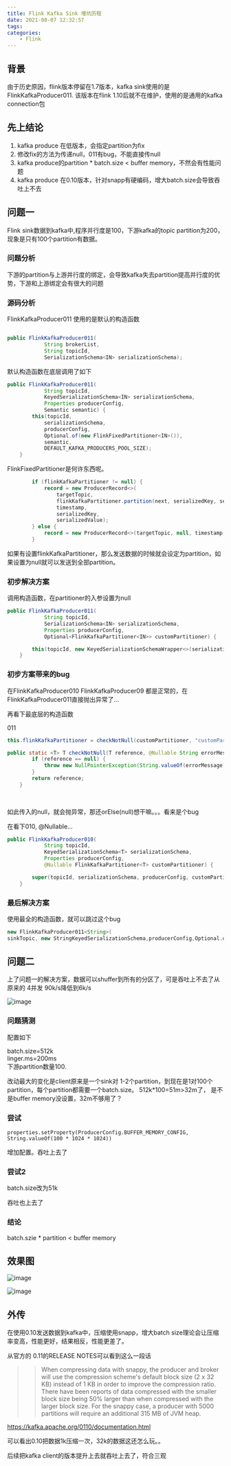 ```yaml
---
title: Flink Kafka Sink 埋坑历程
date: 2021-08-07 12:32:57
tags:
categories:
	- Flink
---
```



## 背景

由于历史原因，flink版本停留在1.7版本，kafka sink使用的是FlinkKafkaProducer011. 该版本在flink 1.10后就不在维护，使用的是通用的kafka connection包

## 先上结论

1. kafka produce 在低版本，会指定partition为fix
2. 修改fix的方法为传递null，011有bug，不能直接传null
3. kafka produce的partition * batch.size < buffer memory，不然会有性能问题
4. kafka produce 在0.10版本，针对snapp有硬编码，增大batch.size会导致吞吐上不去

## 问题一

Flink sink数据到kafka中,程序并行度是100，下游kafka的topic partition为200，现象是只有100个partition有数据。



### 问题分析

下游的partition与上游并行度的绑定，会导致kafka失去partition提高并行度的优势，下游和上游绑定会有很大的问题


### 源码分析


FlinkKafkaProducer011 使用的是默认的构造函数

```java

public FlinkKafkaProducer011(
            String brokerList, 
            String topicId, 
            SerializationSchema<IN> serializationSchema);

```

默认构造函数在底层调用了如下

```java
public FlinkKafkaProducer011(
			String topicId,
			KeyedSerializationSchema<IN> serializationSchema,
			Properties producerConfig,
			Semantic semantic) {
		this(topicId,
			serializationSchema,
			producerConfig,
			Optional.of(new FlinkFixedPartitioner<IN>()),
			semantic,
			DEFAULT_KAFKA_PRODUCERS_POOL_SIZE);
	}
```
FlinkFixedPartitioner是何许东西呢。

```java
        if (flinkKafkaPartitioner != null) {
			record = new ProducerRecord<>(
				targetTopic,
				flinkKafkaPartitioner.partition(next, serializedKey, serializedValue, targetTopic, partitions),
				timestamp,
				serializedKey,
				serializedValue);
		} else {
			record = new ProducerRecord<>(targetTopic, null, timestamp, serializedKey, serializedValue);
		}
```
如果有设置flinkKafkaPartitioner，那么发送数据的时候就会设定为partition，如果设置为null就可以发送到全部partition。


### 初步解决方案
调用构造函数，在partitioner的入参设置为null


```java
public FlinkKafkaProducer011(
			String topicId,
			SerializationSchema<IN> serializationSchema,
			Properties producerConfig,
			Optional<FlinkKafkaPartitioner<IN>> customPartitioner) {

		this(topicId, new KeyedSerializationSchemaWrapper<>(serializationSchema), producerConfig, customPartitioner);
	}
```

### 初步方案带来的bug

在FlinkKafkaProducer010 FlinkKafkaProducer09 都是正常的，在FlinkKafkaProducer011直接抛出异常了...


再看下最底层的构造函数

011

```java
this.flinkKafkaPartitioner = checkNotNull(customPartitioner, "customPartitioner is null").orElse(null);

public static <T> T checkNotNull(T reference, @Nullable String errorMessage) {
		if (reference == null) {
			throw new NullPointerException(String.valueOf(errorMessage));
		}
		return reference;
	}
	
	
```

如此传入的null，就会抛异常，那还orElse(null)想干嘛。。。看来是个bug


在看下010,	@Nullable...

```java
public FlinkKafkaProducer010(
			String topicId,
			KeyedSerializationSchema<T> serializationSchema,
			Properties producerConfig,
			@Nullable FlinkKafkaPartitioner<T> customPartitioner) {

		super(topicId, serializationSchema, producerConfig, customPartitioner);
	}
```



### 最后解决方案

使用最全的构造函数，就可以跳过这个bug
```java
new FlinkKafkaProducer011<String>(
sinkTopic, new StringKeyedSerializationSchema,producerConfig,Optional.ofNullable(null), sinkSemantic,5)

```


## 问题二


上了问题一的解决方案，数据可以shuffer到所有的分区了，可是吞吐上不去了从原来的 4并发 90k/s降低到6k/s

![image](https://note.youdao.com/yws/api/personal/file/E41109B019684731BFC1FE42CB62A7E1?method=download&shareKey=925d6a4e418a01ec97d771b52abc701b)


### 问题猜测

配置如下

batch.size=512k   
linger.ms=200ms    
下游partition数量100.


改动最大的变化是client原来是一个sink对 1-2个partition，到现在是1对100个partition，每个partition都需要一个batch.size。 512k*100=51m>32m了，
是不是buffer memory没设置，32m不够用了？


### 尝试

```
properties.setProperty(ProducerConfig.BUFFER_MEMORY_CONFIG, String.valueOf(100 * 1024 * 1024))
```

增加配置。吞吐上去了

### 尝试2 

batch.size改为51k

吞吐也上去了


### 结论

batch.szie * partition  < buffer memory

## 效果图

![image](https://note.youdao.com/yws/api/personal/file/5133A85514A44308A5FF53F9774D6B62?method=download&shareKey=5de48de3b3feb707e26f138efeda094a)

![image](https://note.youdao.com/yws/api/personal/file/CCAD30289860473EB8223CED300166DC?method=download&shareKey=759c3dcc0900a5347c5445eaf7bef263)

## 外传


在使用0.10发送数据到kafka中，压缩使用snapp，增大batch size理论会让压缩率变高，性能更好，结果相反，性能更差了。

从官方的 0.11的RELEASE NOTES可以看到这么一段话

>> When compressing data with snappy, the producer and broker will use the compression scheme's default block size (2 x 32 KB) instead of 1 KB in order to improve the compression ratio. There have been reports of data compressed with the smaller block size being 50% larger than when compressed with the larger block size. For the snappy case, a producer with 5000 partitions will require an additional 315 MB of JVM heap.

https://kafka.apache.org/0110/documentation.html


可以看出0.10把数据1k压缩一次，32k的数据这还怎么玩。。

后续把kafka client的版本提升上去就吞吐上去了，符合三观



